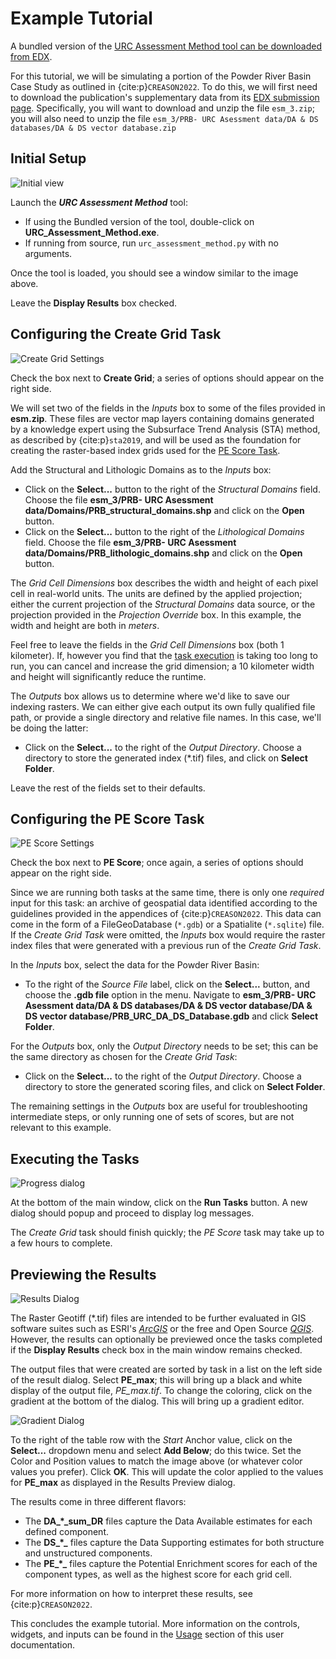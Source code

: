 Example Tutorial
================

A bundled version of the [URC Assessment Method tool can be downloaded from EDX](https://edx.netl.doe.gov/dataset/urc-assessment-method).

For this tutorial, we will be simulating a portion of the Powder River Basin Case Study as outlined in {cite:p}`CREASON2022`. 
To do this, we will first need to download the publication's supplementary data from its 
[EDX submission page](https://edx.netl.doe.gov/dataset/urc-assessment-method-publication-supplementary-files). 
Specifically, you will want to download and unzip the file `esm_3.zip`; you will also need to unzip the file 
`esm_3/PRB- URC Asessment data/DA & DS databases/DA & DS vector database.zip`


Initial Setup
-------------

![Initial view](_static/example_init.png)

Launch the ***URC Assessment Method*** tool:
    
* If using the Bundled version of the tool, double-click on **URC_Assessment_Method.exe**.
* If running from source, run `urc_assessment_method.py` with no arguments.

Once the tool is loaded, you should see a window similar to the image above.

Leave the **Display Results** box checked.

Configuring the Create Grid Task
--------------------------------

![Create Grid Settings](_static/example_cg_settings.png)

Check the box next to **Create Grid**; a series of options should appear on the right side.

We will set two of the fields in the _Inputs_ box to some of the files provided in **esm.zip**. These files are 
vector map layers containing domains generated by a knowledge expert using the Subsurface Trend Analysis (STA) 
method, as described by {cite:p}`sta2019`, and will be used as the foundation for creating the raster-based index 
grids used for the [PE Score Task](#configuring-the-pe-score-task). 

Add the Structural and Lithologic Domains as to the _Inputs_ box:
* Click on the **Select...** button to the right of the _Structural Domains_ field. Choose the file
  **esm_3/PRB- URC Asessment data/Domains/PRB_structural_domains.shp** and click on the **Open** button.
* Click on the **Select...** button to the right of the _Lithological Domains_ field. Choose the file
  **esm_3/PRB- URC Asessment data/Domains/PRB_lithologic_domains.shp** and click on the **Open** button.


The _Grid Cell Dimensions_ box describes the width and height of each pixel cell in real-world units. The units are
defined by the applied projection; either the current projection of the _Structural Domains_ data source, or the 
projection provided in the _Projection Override_ box. In this example, the width and height are both in _meters_.

Feel free to leave the fields in the _Grid Cell Dimensions_ box (both 1 kilometer). If, however you find that the 
[task execution](#executing-the-tasks) is taking too long to run, you can cancel and increase the grid dimension; a 10
kilometer width and height will significantly reduce the runtime.


The _Outputs_ box allows us to determine where we'd like to save our indexing rasters. We can either give each 
output its own fully qualified file path, or provide a single directory and relative file names. In this case, we'll 
be doing the latter:
* Click on the **Select...** to the right of the _Output Directory_. Choose a directory to store the generated index
  (*.tif) files, and click on **Select Folder**.

Leave the rest of the fields set to their defaults.


Configuring the PE Score Task
-----------------------------

![PE Score Settings](_static/example_pes_settings.png)

Check the box next to **PE Score**; once again, a series of options should appear on the right side.

Since we are running both tasks at the same time, there is only one _required_ input for this task: an archive of 
geospatial data identified according to the guidelines provided in the appendices of {cite:p}`CREASON2022`. This data 
can come in the form of a FileGeoDatabase (`*.gdb`) or a Spatialite (`*.sqlite`) file. If the _Create Grid Task_ were
omitted, the _Inputs_ box would require the raster index files that were generated with a previous run of the 
_Create Grid Task_.

In the _Inputs_ box, select the data for the Powder River Basin:
* To the right of the _Source File_ label, click on the **Select...** button, and choose the **.gdb file** option in the 
  menu. Navigate to **esm_3/PRB- URC Asessment data/DA & DS databases/DA & DS vector database/DA & DS vector database/PRB_URC_DA_DS_Database.gdb**
  and click **Select Folder**.

For the _Outputs_ box, only the _Output Directory_ needs to be set; this can be the same directory as chosen for the 
_Create Grid Task_:
* Click on the **Select...** to the right of the _Output Directory_. Choose a directory to store the generated 
  scoring files, and click on **Select Folder**.

The remaining settings in the _Outputs_ box are useful for troubleshooting intermediate steps, or only running one of
sets of scores, but are not relevant to this example. 

Executing the Tasks
-------------------

![Progress dialog](_static/example_prog_dlg.png)

At the bottom of the main window, click on the **Run Tasks** button. A new dialog should popup and proceed to display
log messages.

The _Create Grid_ task should finish quickly; the _PE Score_ task may take up to a few hours to complete.


Previewing the Results
----------------------

![Results Dialog](_static/example_results.png)

The Raster Geotiff (*.tif) files are intended to be further evaluated in GIS software suites such as ESRI's 
_[ArcGIS](https://www.arcgis.com/index.html)_ or the free and Open Source _[QGIS](https://qgis.org/)_. However, 
the results can optionally be previewed once the tasks completed if the **Display Results** check box in the main window
remains checked.

The output files that were created are sorted by task in a list on the left side of the result dialog. Select **PE_max**;
this will bring up a black and white display of the output file, _PE_max.tif_. To change the coloring, click on the 
gradient at the bottom of the dialog. This will bring up a gradient editor.

![Gradient Dialog](_static/example_gradient.png)

To the right of the table row with the _Start_ Anchor value, click on the **Select...** dropdown menu and select **Add 
Below**; do this twice. Set the Color and Position values to match the image above (or whatever color values you prefer).
Click **OK**. This will update the color applied to the values for **PE_max** as displayed in the Results Preview dialog.

The results come in three different flavors:
* The **DA_\*_sum_DR** files capture the Data Available estimates for each defined component.
* The **DS_\*_** files capture the Data Supporting estimates for both structure and unstructured components.
* The **PE_\*_** files capture the Potential Enrichment scores for each of the component types, as well as the 
  highest score for each grid cell.

For more information on how to interpret these results, see {cite:p}`CREASON2022`.

This concludes the example tutorial. More information on the controls, widgets, and inputs can be found in the [Usage](usage/index.rst)
section of this user documentation.
